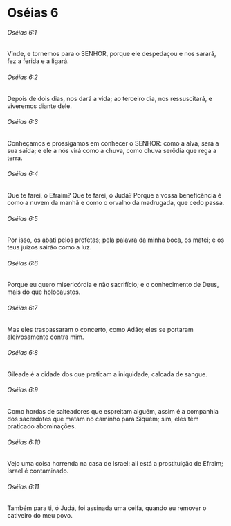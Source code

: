 # Oséias 6

###### Oséias 6:1

Vinde, e tornemos para o SENHOR, porque ele despedaçou e nos sarará, fez a ferida e a ligará.

###### Oséias 6:2

Depois de dois dias, nos dará a vida; ao terceiro dia, nos ressuscitará, e viveremos diante dele.

###### Oséias 6:3

Conheçamos e prossigamos em conhecer o SENHOR: como a alva, será a sua saída; e ele a nós virá como a chuva, como chuva serôdia que rega a terra.

###### Oséias 6:4

Que te farei, ó Efraim? Que te farei, ó Judá? Porque a vossa beneficência é como a nuvem da manhã e como o orvalho da madrugada, que cedo passa.

###### Oséias 6:5

Por isso, os abati pelos profetas; pela palavra da minha boca, os matei; e os teus juízos sairão como a luz.

###### Oséias 6:6

Porque eu quero misericórdia e não sacrifício; e o conhecimento de Deus, mais do que holocaustos.

###### Oséias 6:7

Mas eles traspassaram o concerto, como Adão; eles se portaram aleivosamente contra mim.

###### Oséias 6:8

Gileade é a cidade dos que praticam a iniquidade, calcada de sangue.

###### Oséias 6:9

Como hordas de salteadores que espreitam alguém, assim é a companhia dos sacerdotes que matam no caminho para Siquém; sim, eles têm praticado abominações.

###### Oséias 6:10

Vejo uma coisa horrenda na casa de Israel: ali está a prostituição de Efraim; Israel é contaminado.

###### Oséias 6:11

Também para ti, ó Judá, foi assinada uma ceifa, quando eu remover o cativeiro do meu povo.

